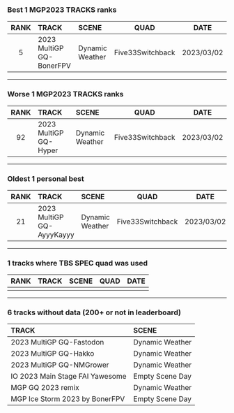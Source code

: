 ### Best 1 MGP2023 TRACKS ranks
|RANK|TRACK|SCENE|QUAD|DATE|
|:---:|:---|:---|:---:|:---:|
|5|2023 MultiGP GQ-BonerFPV|Dynamic Weather|Five33Switchback|2023/03/02|
---
### Worse 1 MGP2023 TRACKS ranks
|RANK|TRACK|SCENE|QUAD|DATE|
|:---:|:---|:---|:---:|:---:|
|92|2023 MultiGP GQ-Hyper|Dynamic Weather|Five33Switchback|2023/03/02|
---
### Oldest 1 personal best
|RANK|TRACK|SCENE|QUAD|DATE|
|:---:|:---|:---|:---:|:---:|
|21|2023 MultiGP GQ-AyyyKayyy|Dynamic Weather|Five33Switchback|2023/03/02|
---
### 1 tracks where TBS SPEC quad was used
|RANK|TRACK|SCENE|QUAD|DATE|
|:---:|:---|:---|:---:|:---:|
||||||
---
### 6 tracks without data (200+ or not in leaderboard)
|TRACK|SCENE|
|:---|:---|
|2023 MultiGP GQ-Fastodon|Dynamic Weather|
|2023 MultiGP GQ-Hakko|Dynamic Weather|
|2023 MultiGP GQ-NMGrower|Dynamic Weather|
|IO 2023 Main Stage FAI Yawesome|Empty Scene Day|
|MGP GQ 2023 remix|Dynamic Weather|
|MGP Ice Storm 2023 by BonerFPV|Empty Scene Day|

